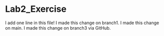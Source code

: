 # Lab2_Exercise
I add one line in this file!
I made this change on branch1.
I made this change on main.
I made this change on branch3 via GitHub.
